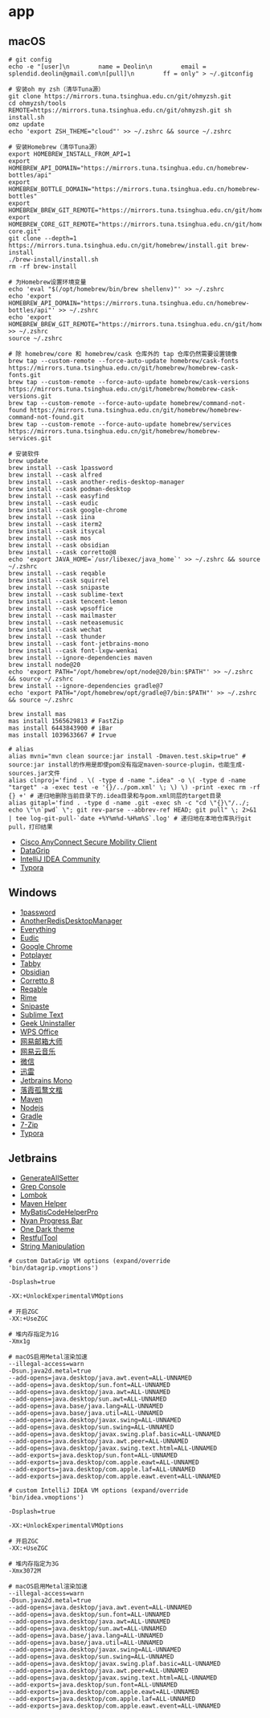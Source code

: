 # app

## macOS

```shell
# git config
echo -e "[user]\n        name = Deolin\n        email = splendid.deolin@gmail.com\n[pull]\n        ff = only" > ~/.gitconfig

# 安装oh my zsh（清华Tuna源）
git clone https://mirrors.tuna.tsinghua.edu.cn/git/ohmyzsh.git
cd ohmyzsh/tools
REMOTE=https://mirrors.tuna.tsinghua.edu.cn/git/ohmyzsh.git sh install.sh
omz update
echo 'export ZSH_THEME="cloud"' >> ~/.zshrc && source ~/.zshrc

# 安装Homebrew（清华Tuna源）
export HOMEBREW_INSTALL_FROM_API=1
export HOMEBREW_API_DOMAIN="https://mirrors.tuna.tsinghua.edu.cn/homebrew-bottles/api"
export HOMEBREW_BOTTLE_DOMAIN="https://mirrors.tuna.tsinghua.edu.cn/homebrew-bottles"
export HOMEBREW_BREW_GIT_REMOTE="https://mirrors.tuna.tsinghua.edu.cn/git/homebrew/brew.git"
export HOMEBREW_CORE_GIT_REMOTE="https://mirrors.tuna.tsinghua.edu.cn/git/homebrew/homebrew-core.git"
git clone --depth=1 https://mirrors.tuna.tsinghua.edu.cn/git/homebrew/install.git brew-install
./brew-install/install.sh
rm -rf brew-install

# 为Homebrew设置环境变量
echo 'eval "$(/opt/homebrew/bin/brew shellenv)"' >> ~/.zshrc
echo 'export HOMEBREW_API_DOMAIN="https://mirrors.tuna.tsinghua.edu.cn/homebrew-bottles/api"' >> ~/.zshrc 
echo 'export HOMEBREW_BREW_GIT_REMOTE="https://mirrors.tuna.tsinghua.edu.cn/git/homebrew/brew.git"' >> ~/.zshrc 
source ~/.zshrc

# 除 homebrew/core 和 homebrew/cask 仓库外的 tap 仓库仍然需要设置镜像
brew tap --custom-remote --force-auto-update homebrew/cask-fonts https://mirrors.tuna.tsinghua.edu.cn/git/homebrew/homebrew-cask-fonts.git
brew tap --custom-remote --force-auto-update homebrew/cask-versions https://mirrors.tuna.tsinghua.edu.cn/git/homebrew/homebrew-cask-versions.git
brew tap --custom-remote --force-auto-update homebrew/command-not-found https://mirrors.tuna.tsinghua.edu.cn/git/homebrew/homebrew-command-not-found.git
brew tap --custom-remote --force-auto-update homebrew/services https://mirrors.tuna.tsinghua.edu.cn/git/homebrew/homebrew-services.git

# 安装软件
brew update
brew install --cask 1password
brew install --cask alfred
brew install --cask another-redis-desktop-manager
brew install --cask podman-desktop
brew install --cask easyfind
brew install --cask eudic
brew install --cask google-chrome
brew install --cask iina
brew install --cask iterm2
brew install --cask itsycal
brew install --cask mos
brew install --cask obsidian
brew install --cask corretto@8
echo 'export JAVA_HOME=`/usr/libexec/java_home`' >> ~/.zshrc && source ~/.zshrc
brew install --cask reqable
brew install --cask squirrel
brew install --cask snipaste
brew install --cask sublime-text
brew install --cask tencent-lemon
brew install --cask wpsoffice
brew install --cask mailmaster
brew install --cask neteasemusic
brew install --cask wechat
brew install --cask thunder
brew install --cask font-jetbrains-mono
brew install --cask font-lxgw-wenkai
brew install --ignore-dependencies maven
brew install node@20
echo 'export PATH="/opt/homebrew/opt/node@20/bin:$PATH"' >> ~/.zshrc && source ~/.zshrc
brew install --ignore-dependencies gradle@7
echo 'export PATH="/opt/homebrew/opt/gradle@7/bin:$PATH"' >> ~/.zshrc && source ~/.zshrc

brew install mas
mas install 1565629813 # FastZip
mas install 6443843900 # iBar
mas install 1039633667 # Irvue

# alias
alias mvni="mvn clean source:jar install -Dmaven.test.skip=true" # source:jar install的作用是即使pom没有指定maven-source-plugin，也能生成-sources.jar文件
alias clnproj='find . \( -type d -name ".idea" -o \( -type d -name "target" -a -exec test -e '{}/../pom.xml' \; \) \) -print -exec rm -rf {} +' # 递归地删除当前目录下的.idea目录和与pom.xml同层的target目录
alias gitapl='find . -type d -name .git -exec sh -c "cd \"{}\"/../; echo \"\n`pwd` \"; git rev-parse --abbrev-ref HEAD; git pull" \; 2>&1 | tee log-git-pull-`date +%Y%m%d-%H%m%S`.log' # 递归地在本地仓库执行git pull，打印结果
```

- [Cisco AnyConnect Secure Mobility Client](https://download.syxrzs.cn/anyconnect-4.8.00175.dmg)
- [DataGrip](https://www.jetbrains.com/datagrip/download/#section=mac)
- [IntelliJ IDEA Community](https://www.jetbrains.com/idea/download/?section=mac)
- [Typora](https://github.com/iuxt/src/releases/download/2.0/typora-0-11-18.dmg)

## Windows

- [1password](https://1password.com/zh-cn/downloads/windows/)
- [AnotherRedisDesktopManager](https://github.com/qishibo/AnotherRedisDesktopManager/releases)
- [Everything](https://www.voidtools.com/zh-cn/downloads/)
- [Eudic](https://www.eudic.net/v4/en/app/download)
- [Google Chrome](https://www.google.com/intl/zh-CN/chrome/)
- [Potplayer](https://potplayer.daum.net/?lang=en)
- [Tabby](https://github.com/Eugeny/tabby/releases/tag/v1.0.208)
- [Obsidian](https://obsidian.md/download)
- [Corretto 8](https://docs.aws.amazon.com/corretto/latest/corretto-8-ug/downloads-list.html)
- [Reqable](https://reqable.com/)
- [Rime](https://rime.im/download/)
- [Snipaste](https://www.snipaste.com/download.html)
- [Sublime Text](https://www.sublimetext.com/download)
- [Geek Uninstaller](https://geekuninstaller.com/download)
- [WPS Office](https://www.wps.cn/)
- [网易邮箱大师](https://dashi.163.com/)
- [网易云音乐](https://music.163.com/#/download)
- [微信](https://windows.weixin.qq.com/?lang=zh_CN)
- [迅雷](https://pc.xunlei.com/)
- [Jetbrains Mono](https://www.jetbrains.com/lp/mono/)
- [落霞孤鹜文楷](https://github.com/lxgw/LxgwWenKai/releases)
- [Maven](https://maven.apache.org/download.cgi)
- [Nodejs](https://nodejs.org/dist/v20.15.0/node-v20.15.0-x64.msi)
- [Gradle](https://gradle.org/releases/)
- [7-Zip](https://www.7-zip.org/download.html)
- [Typora](https://github.com/iuxt/src/releases/download/2.0/typora-setup-x64_0.9.96.exe)

## Jetbrains

- [GenerateAllSetter](https://plugins.jetbrains.com/plugin/9360-generateallsetter)
- [Grep Console](https://plugins.jetbrains.com/plugin/7125-grep-console)
- [Lombok](https://plugins.jetbrains.com/plugin/6317-lombok)
- [Maven Helper](https://plugins.jetbrains.com/plugin/7179-maven-helper)
- [MyBatisCodeHelperPro](https://plugins.jetbrains.com/plugin/9837-mybatiscodehelperpro)
- [Nyan Progress Bar](https://plugins.jetbrains.com/plugin/8575-nyan-progress-bar)
- [One Dark theme](https://plugins.jetbrains.com/plugin/11938-one-dark-theme)
- [RestfulTool](https://plugins.jetbrains.com/plugin/14280-restfultool)
- [String Manipulation](https://plugins.jetbrains.com/plugin/2162-string-manipulation)

```vm
# custom DataGrip VM options (expand/override 'bin/datagrip.vmoptions')

-Dsplash=true

-XX:+UnlockExperimentalVMOptions

# 开启ZGC
-XX:+UseZGC

# 堆内存指定为1G
-Xmx1g

# macOS启用Metal渲染加速
--illegal-access=warn
-Dsun.java2d.metal=true
--add-opens=java.desktop/java.awt.event=ALL-UNNAMED
--add-opens=java.desktop/sun.font=ALL-UNNAMED
--add-opens=java.desktop/java.awt=ALL-UNNAMED
--add-opens=java.desktop/sun.awt=ALL-UNNAMED
--add-opens=java.base/java.lang=ALL-UNNAMED
--add-opens=java.base/java.util=ALL-UNNAMED
--add-opens=java.desktop/javax.swing=ALL-UNNAMED
--add-opens=java.desktop/sun.swing=ALL-UNNAMED
--add-opens=java.desktop/javax.swing.plaf.basic=ALL-UNNAMED
--add-opens=java.desktop/java.awt.peer=ALL-UNNAMED
--add-opens=java.desktop/javax.swing.text.html=ALL-UNNAMED
--add-exports=java.desktop/sun.font=ALL-UNNAMED
--add-exports=java.desktop/com.apple.eawt=ALL-UNNAMED
--add-exports=java.desktop/com.apple.laf=ALL-UNNAMED
--add-exports=java.desktop/com.apple.eawt.event=ALL-UNNAMED
```

```
# custom IntelliJ IDEA VM options (expand/override 'bin/idea.vmoptions')

-Dsplash=true

-XX:+UnlockExperimentalVMOptions

# 开启ZGC
-XX:+UseZGC

# 堆内存指定为3G
-Xmx3072M

# macOS启用Metal渲染加速
--illegal-access=warn
-Dsun.java2d.metal=true
--add-opens=java.desktop/java.awt.event=ALL-UNNAMED
--add-opens=java.desktop/sun.font=ALL-UNNAMED
--add-opens=java.desktop/java.awt=ALL-UNNAMED
--add-opens=java.desktop/sun.awt=ALL-UNNAMED
--add-opens=java.base/java.lang=ALL-UNNAMED
--add-opens=java.base/java.util=ALL-UNNAMED
--add-opens=java.desktop/javax.swing=ALL-UNNAMED
--add-opens=java.desktop/sun.swing=ALL-UNNAMED
--add-opens=java.desktop/javax.swing.plaf.basic=ALL-UNNAMED
--add-opens=java.desktop/java.awt.peer=ALL-UNNAMED
--add-opens=java.desktop/javax.swing.text.html=ALL-UNNAMED
--add-exports=java.desktop/sun.font=ALL-UNNAMED
--add-exports=java.desktop/com.apple.eawt=ALL-UNNAMED
--add-exports=java.desktop/com.apple.laf=ALL-UNNAMED
--add-exports=java.desktop/com.apple.eawt.event=ALL-UNNAMED
```
